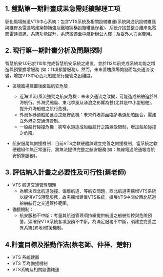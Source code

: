 ## 1. 盤點第一期計畫成果急需延續辦理工項  

彰化風場航道VTS中心系統：包含VTS系統及相關設備維運(系統與通訊設備維護與維修及雷達站建築物補強及鐵塔鋼構設施維護保養)、系統介接並整合離岸風電商雷達資訊、系統功能提升、系統搬遷至中航新辦公大樓；及委外人力案費用。

## 2. 現行第一期計畫分析及問題探討  

智慧航安1.0已於110年完成智慧航安系統之建置，並於112年前完成系統功能之增進與預警擴增服務 (如：11項預警服務)。然而，未來區塊風場開發面臨交通流改變，增加VTS中心西北船舶航行監管之困難度。

- 區塊風場建置後面臨航安危險：
  - 近海洋流/風流強勁之航安危機：未來交通流之改變，可能造成船舶迫於外海航行。外海受颱風、東北季風及湧浪之影響為甚(尤其是中小型船舶)，提升外海船舶之航行危機。    
  - 外港多巷道船舶匯合之航安危機：未來外港將面臨多巷道船舶匯合，需建立外港之交通流管制。  
  - 一般航行碰撞危機：狹窄水道造成船舶航行之路線受限制，增加船舶碰撞之危險。  

- 航安服務無備援機制：目前VTS之軟硬體無建立完善之備援機制，當系統之軟硬體組件無正常運行，將無法提供完整之航安服務(如：無線電遇險通報或航安預警服務)。

## 3. 評估納入計畫之必要性及可行性(蔡老師)

- VTS 航道交通管理問題
  - 為解決西北航道碰撞、偏離航道、等航安問題，西北航道需擴增VTS系統以提供VTS預警服務，故需擴增建置VTS系統，擴展VTS中關於西北航道船舶航行之交通管控範圍。
- 備援機制：
  - 航安服務不中斷：考量其航道管理須持續提供航道之船舶監控與危險預警，須確保VTS系統各項服務不中斷。為滿足服務不中斷，須建立完善之異系統(異地)備援機制。

## 4.計畫目標及推動作法(蔡老師、仲祥、楚軒)

- VTS 系統建置
- VTS 互為備援機制
- VTS系統及相關設備維運
